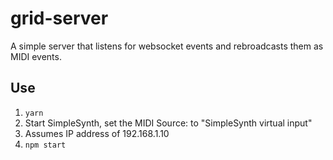 # grid-server

A simple server that listens for websocket events and rebroadcasts them
as MIDI events.

## Use
1. `yarn`
1. Start SimpleSynth, set the MIDI Source: to "SimpleSynth virtual input"
1. Assumes IP address of 192.168.1.10
1. `npm start`